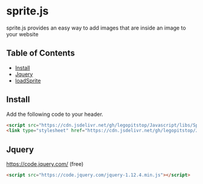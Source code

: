 # sprite.js
sprite.js provides an easy way to add images that are inside an image to your website

## Table of Contents
- [Install](#install)
- [Jquery](#Jquery)
- [loadSprite](load-sprite.md)

## Install
Add the following code to your header.
```html
<script src="https://cdn.jsdelivr.net/gh/legopitstop/Javascript/libs/Sprite/sprite.js"></script>
<link type="stylesheet" href="https://cdn.jsdelivr.net/gh/legopitstop/Javascript/libs/Sprite/sprite.css">
```

## Jquery
https://code.jquery.com/ (free)
```html
<script src="https://code.jquery.com/jquery-1.12.4.min.js"></script>